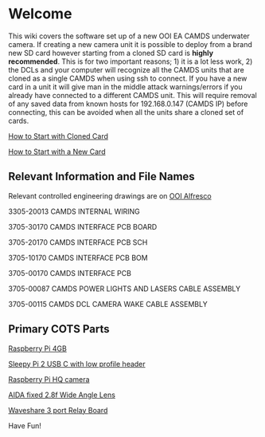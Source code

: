 # Welcome

This wiki covers the software set up of a new OOI EA CAMDS underwater camera.  If creating a new camera unit it is possible to deploy from a brand new SD card however starting from a cloned SD card is **highly recommended**.  This is for two important reasons; 1) it is a lot less work, 2) the DCLs and your computer will recognize all the CAMDS units that are cloned as a single CAMDS when using ssh to connect.  If you have a new card in a unit it will give man in the middle attack warnings/errors if you already have connected to a different CAMDS unit.  This will require removal of any saved data from known hosts for 192.168.0.147 (CAMDS IP) before connecting, this can be avoided when all the units share a cloned set of cards.    

[How to Start with Cloned Card](https://bitbucket.org/ooicgsn/ea_camds/wiki/Starting%20With%20Cloned%20SD%20card)

[How to Start with a New Card](https://bitbucket.org/ooicgsn/ea_camds/wiki/Creating%20CAMDS%20from%20New%20SD%20card)

## Relevant Information and File Names
Relevant controlled engineering drawings are on [OOI Alfresco](https://alfresco.oceanobservatories.org/alfresco/faces/jsp/browse/browse.jsp)

3305-20013 CAMDS INTERNAL WIRING                        

3705-30170 CAMDS INTERFACE PCB BOARD                    

3705-20170 CAMDS INTERFACE PCB SCH                      

3705-10170 CAMDS INTERFACE PCB BOM                      

3705-00170 CAMDS INTERFACE PCB                           

3705-00087 CAMDS POWER LIGHTS AND LASERS CABLE ASSEMBLY  

3705-00115 CAMDS DCL CAMERA WAKE CABLE ASSEMBLY       

## Primary COTS Parts

[Raspberry Pi 4GB](https://www.raspberrypi.com/products/raspberry-pi-4-model-b/)

[Sleepy Pi 2 USB C with low profile header](https://spellfoundry.com/product/sleepy-pi-2-usb-c/)

[Raspberry Pi HQ camera](https://www.raspberrypi.com/products/raspberry-pi-high-quality-camera/)

[AIDA fixed 2.8f Wide Angle Lens](https://aidaimaging.com/cs-2-8f/)

[Waveshare 3 port Relay Board](https://www.waveshare.com/rpi-relay-board.htm)

Have Fun!